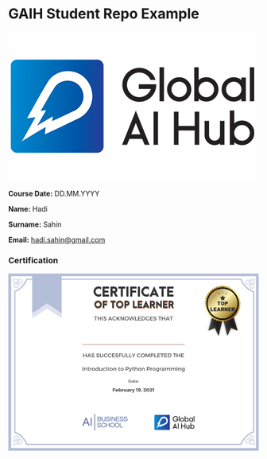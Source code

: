 # GAIH Student Repo Example
![](newlogo.png)

**Course Date:** DD.MM.YYYY  

**Name:** Hadi 

**Surname:** Sahin  

**Email:** hadi.sahin@gmail.com  




### Certification
![](TopLearnerCertificate.png)


